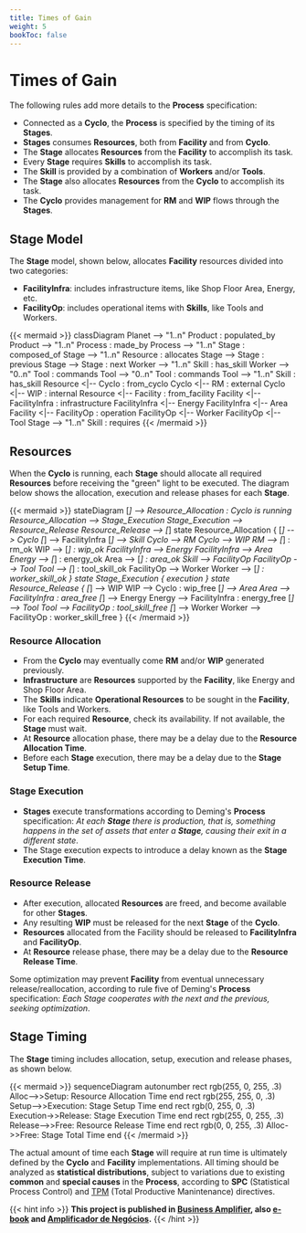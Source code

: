 ```yaml
---
title: Times of Gain
weight: 5
bookToc: false
---
```

# Times of Gain

The following rules add more details to the **Process** specification:

- Connected as a **Cyclo**, the **Process** is specified by the timing of its **Stages**.
- **Stages** consumes **Resources**, both from **Facility** and from **Cyclo**.
- The **Stage** allocates **Resources** from the **Facility** to accomplish its task.
- Every **Stage** requires **Skills** to accomplish its task.
- The **Skill** is provided by a combination of **Workers** and/or **Tools**.
- The **Stage** also allocates **Resources** from the **Cyclo** to accomplish its task.
- The **Cyclo** provides management for **RM** and **WIP** flows through the **Stages**.

## Stage Model

The **Stage** model, shown below, allocates **Facility** resources divided into two categories:

- **FacilityInfra**: includes infrastructure items, like Shop Floor Area, Energy, etc.
- **FacilityOp**: includes operational items with **Skills**, like Tools and Workers.

{{< mermaid >}}
classDiagram
    Planet --> "1..n" Product : populated_by
    Product --> "1..n" Process : made_by
    Process --> "1..n" Stage : composed_of
    Stage --> "1..n" Resource : allocates
    Stage --> Stage : previous
    Stage --> Stage : next
    Worker --> "1..n" Skill : has_skill
    Worker --> "0..n" Tool : commands
    Tool --> "0..n" Tool : commands
    Tool --> "1..n" Skill : has_skill
    Resource <|-- Cyclo : from_cyclo
    Cyclo <|-- RM : external
    Cyclo <|-- WIP : internal
    Resource <|-- Facility : from_facility
    Facility <|-- FacilityInfra : infrastructure
    FacilityInfra <|-- Energy
    FacilityInfra <|-- Area
    Facility <|-- FacilityOp : operation
    FacilityOp <|-- Worker
    FacilityOp <|-- Tool
    Stage --> "1..n" Skill : requires
{{< /mermaid >}}

## Resources

When the **Cyclo** is running, each **Stage** should allocate all required **Resources** before receiving the "green" light to be executed. The diagram below shows the allocation, execution and release phases for each **Stage**.

{{< mermaid >}}
stateDiagram
    [*] --> Resource_Allocation : Cyclo is running
    Resource_Allocation --> Stage_Execution
    Stage_Execution --> Resource_Release
    Resource_Release --> [*]
    state Resource_Allocation {
        [*] --> Cyclo
        [*] --> FacilityInfra
        [*] --> Skill
        Cyclo --> RM
        Cyclo --> WIP
        RM --> [*] : rm_ok
        WIP --> [*] : wip_ok
        FacilityInfra --> Energy
        FacilityInfra --> Area
        Energy --> [*] : energy_ok
        Area --> [*] : area_ok
        Skill --> FacilityOp
        FacilityOp --> Tool
        Tool --> [*] : tool_skill_ok
        FacilityOp --> Worker
        Worker --> [*] : worker_skill_ok
    }
    state Stage_Execution {
        execution
    }
    state Resource_Release {
        [*] --> WIP
        WIP --> Cyclo : wip_free
        [*] --> Area
        Area --> FacilityInfra : area_free
        [*] --> Energy
        Energy --> FacilityInfra : energy_free
        [*] --> Tool
        Tool --> FacilityOp : tool_skill_free
        [*] --> Worker
        Worker --> FacilityOp : worker_skill_free
    }
{{< /mermaid >}}

### Resource Allocation

- From the **Cyclo** may eventually come **RM** and/or **WIP** generated previously.
- **Infrastructure** are **Resources** supported by the **Facility**, like Energy and Shop Floor Area.
- The **Skills** indicate **Operational Resources** to be sought in the **Facility**, like Tools and Workers.
- For each required **Resource**, check its availability. If not available, the **Stage** must wait.
- At **Resource** allocation phase, there may be a delay due to the **Resource Allocation Time**.
- Before each **Stage** execution, there may be a delay due to the **Stage Setup Time**.

### Stage Execution

- **Stages** execute transformations according to Deming's **Process** specification: *At each **Stage** there is production, that is, something happens in the set of assets that enter a **Stage**, causing their exit in a different state*.
- The Stage execution expects to introduce a delay known as the **Stage Execution Time**.

### Resource Release

- After execution, allocated **Resources** are freed, and become available for other **Stages**.
- Any resulting **WIP** must be released for the next **Stage** of the **Cyclo**.
- **Resources** allocated from the Facility should be released to **FacilityInfra** and **FacilityOp**.
- At **Resource** release phase, there may be a delay due to the **Resource Release Time**.

Some optimization may prevent **Facility** from eventual unnecessary release/reallocation, according to rule five of Deming's **Process** specification: *Each Stage cooperates with the next and the previous, seeking optimization*.

## Stage Timing
 
The **Stage** timing includes allocation, setup, execution and release phases, as shown below.

{{< mermaid >}}
sequenceDiagram
    autonumber
    rect rgb(255, 0, 255, .3)
        Alloc-->>Setup: Resource Allocation Time
    end
    rect rgb(255, 255, 0, .3)
        Setup-->>Execution: Stage Setup Time
    end
    rect rgb(0, 255, 0, .3)
        Execution->>Release: Stage Execution Time
    end
    rect rgb(255, 0, 255, .3)
        Release-->>Free: Resource Release Time
    end
    rect rgb(0, 0, 255, .3)
        Alloc->>Free: Stage Total Time
    end
{{< /mermaid >}}

The actual amount of time each **Stage** will require at run time is ultimately defined by the **Cyclo** and **Facility** implementations. All timing should be analyzed as **statistical distributions**, subject to variations due to existing **common** and **special causes** in the **Process**, according to **SPC** (Statistical Process Control) and [TPM](/docs/posts/tpm/) (Total Productive Manintenance) directives.

{{< hint info >}}
**This project is published in [Business Amplifier](https://www.amazon.com/Business-Amplifier-M-Sc-Motta-Lopes/dp/B083XGK14Q), also [e-book](https://www.amazon.com/Business-Amplifier-Jose-Motta-Lopes-ebook-dp-B086L6V6QY/dp/B086L6V6QY/) and [Amplificador de Negócios](https://www.amazon.com/M-Sc-Jose-Motta-Lopes/dp/8592301009).**
{{< /hint >}}
